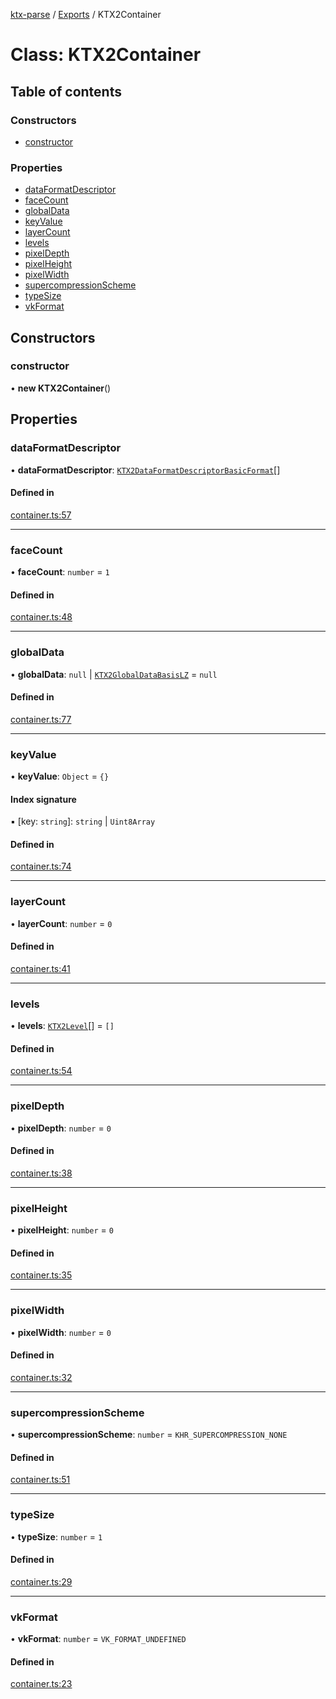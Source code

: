 [ktx-parse](../README.md) / [Exports](../modules.md) / KTX2Container

# Class: KTX2Container

## Table of contents

### Constructors

- [constructor](KTX2Container.md#constructor)

### Properties

- [dataFormatDescriptor](KTX2Container.md#dataformatdescriptor)
- [faceCount](KTX2Container.md#facecount)
- [globalData](KTX2Container.md#globaldata)
- [keyValue](KTX2Container.md#keyvalue)
- [layerCount](KTX2Container.md#layercount)
- [levels](KTX2Container.md#levels)
- [pixelDepth](KTX2Container.md#pixeldepth)
- [pixelHeight](KTX2Container.md#pixelheight)
- [pixelWidth](KTX2Container.md#pixelwidth)
- [supercompressionScheme](KTX2Container.md#supercompressionscheme)
- [typeSize](KTX2Container.md#typesize)
- [vkFormat](KTX2Container.md#vkformat)

## Constructors

### constructor

• **new KTX2Container**()

## Properties

### dataFormatDescriptor

• **dataFormatDescriptor**: [`KTX2DataFormatDescriptorBasicFormat`](../interfaces/KTX2DataFormatDescriptorBasicFormat.md)[]

#### Defined in

[container.ts:57](https://github.com/donmccurdy/KTX-Parse/blob/dd84931/src/container.ts#L57)

___

### faceCount

• **faceCount**: `number` = `1`

#### Defined in

[container.ts:48](https://github.com/donmccurdy/KTX-Parse/blob/dd84931/src/container.ts#L48)

___

### globalData

• **globalData**: ``null`` \| [`KTX2GlobalDataBasisLZ`](../interfaces/KTX2GlobalDataBasisLZ.md) = `null`

#### Defined in

[container.ts:77](https://github.com/donmccurdy/KTX-Parse/blob/dd84931/src/container.ts#L77)

___

### keyValue

• **keyValue**: `Object` = `{}`

#### Index signature

▪ [key: `string`]: `string` \| `Uint8Array`

#### Defined in

[container.ts:74](https://github.com/donmccurdy/KTX-Parse/blob/dd84931/src/container.ts#L74)

___

### layerCount

• **layerCount**: `number` = `0`

#### Defined in

[container.ts:41](https://github.com/donmccurdy/KTX-Parse/blob/dd84931/src/container.ts#L41)

___

### levels

• **levels**: [`KTX2Level`](../interfaces/KTX2Level.md)[] = `[]`

#### Defined in

[container.ts:54](https://github.com/donmccurdy/KTX-Parse/blob/dd84931/src/container.ts#L54)

___

### pixelDepth

• **pixelDepth**: `number` = `0`

#### Defined in

[container.ts:38](https://github.com/donmccurdy/KTX-Parse/blob/dd84931/src/container.ts#L38)

___

### pixelHeight

• **pixelHeight**: `number` = `0`

#### Defined in

[container.ts:35](https://github.com/donmccurdy/KTX-Parse/blob/dd84931/src/container.ts#L35)

___

### pixelWidth

• **pixelWidth**: `number` = `0`

#### Defined in

[container.ts:32](https://github.com/donmccurdy/KTX-Parse/blob/dd84931/src/container.ts#L32)

___

### supercompressionScheme

• **supercompressionScheme**: `number` = `KHR_SUPERCOMPRESSION_NONE`

#### Defined in

[container.ts:51](https://github.com/donmccurdy/KTX-Parse/blob/dd84931/src/container.ts#L51)

___

### typeSize

• **typeSize**: `number` = `1`

#### Defined in

[container.ts:29](https://github.com/donmccurdy/KTX-Parse/blob/dd84931/src/container.ts#L29)

___

### vkFormat

• **vkFormat**: `number` = `VK_FORMAT_UNDEFINED`

#### Defined in

[container.ts:23](https://github.com/donmccurdy/KTX-Parse/blob/dd84931/src/container.ts#L23)
